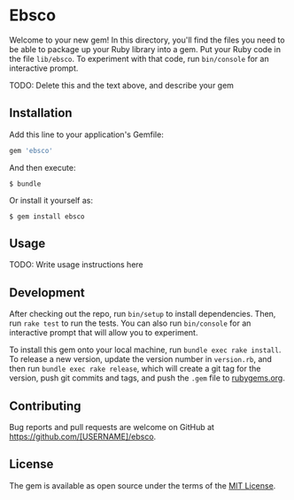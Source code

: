 # Ebsco

Welcome to your new gem! In this directory, you'll find the files you need to be able to package up your Ruby library into a gem. Put your Ruby code in the file `lib/ebsco`. To experiment with that code, run `bin/console` for an interactive prompt.

TODO: Delete this and the text above, and describe your gem

## Installation

Add this line to your application's Gemfile:

```ruby
gem 'ebsco'
```

And then execute:

    $ bundle

Or install it yourself as:

    $ gem install ebsco

## Usage

TODO: Write usage instructions here

## Development

After checking out the repo, run `bin/setup` to install dependencies. Then, run `rake test` to run the tests. You can also run `bin/console` for an interactive prompt that will allow you to experiment.

To install this gem onto your local machine, run `bundle exec rake install`. To release a new version, update the version number in `version.rb`, and then run `bundle exec rake release`, which will create a git tag for the version, push git commits and tags, and push the `.gem` file to [rubygems.org](https://rubygems.org).

## Contributing

Bug reports and pull requests are welcome on GitHub at https://github.com/[USERNAME]/ebsco.


## License

The gem is available as open source under the terms of the [MIT License](http://opensource.org/licenses/MIT).

